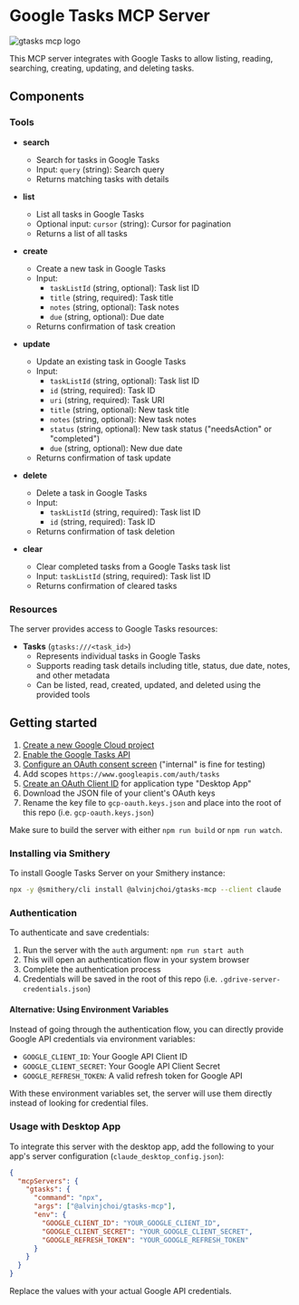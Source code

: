 # Google Tasks MCP Server

![gtasks mcp logo](./logo.jpg)

This MCP server integrates with Google Tasks to allow listing, reading, searching, creating, updating, and deleting tasks.

## Components

### Tools

- **search**

  - Search for tasks in Google Tasks
  - Input: `query` (string): Search query
  - Returns matching tasks with details

- **list**

  - List all tasks in Google Tasks
  - Optional input: `cursor` (string): Cursor for pagination
  - Returns a list of all tasks

- **create**

  - Create a new task in Google Tasks
  - Input:
    - `taskListId` (string, optional): Task list ID
    - `title` (string, required): Task title
    - `notes` (string, optional): Task notes
    - `due` (string, optional): Due date
  - Returns confirmation of task creation

- **update**

  - Update an existing task in Google Tasks
  - Input:
    - `taskListId` (string, optional): Task list ID
    - `id` (string, required): Task ID
    - `uri` (string, required): Task URI
    - `title` (string, optional): New task title
    - `notes` (string, optional): New task notes
    - `status` (string, optional): New task status ("needsAction" or "completed")
    - `due` (string, optional): New due date
  - Returns confirmation of task update

- **delete**

  - Delete a task in Google Tasks
  - Input:
    - `taskListId` (string, required): Task list ID
    - `id` (string, required): Task ID
  - Returns confirmation of task deletion

- **clear**
  - Clear completed tasks from a Google Tasks task list
  - Input: `taskListId` (string, required): Task list ID
  - Returns confirmation of cleared tasks

### Resources

The server provides access to Google Tasks resources:

- **Tasks** (`gtasks:///<task_id>`)
  - Represents individual tasks in Google Tasks
  - Supports reading task details including title, status, due date, notes, and other metadata
  - Can be listed, read, created, updated, and deleted using the provided tools

## Getting started

1. [Create a new Google Cloud project](https://console.cloud.google.com/projectcreate)
2. [Enable the Google Tasks API](https://console.cloud.google.com/workspace-api/products)
3. [Configure an OAuth consent screen](https://console.cloud.google.com/apis/credentials/consent) ("internal" is fine for testing)
4. Add scopes `https://www.googleapis.com/auth/tasks`
5. [Create an OAuth Client ID](https://console.cloud.google.com/apis/credentials/oauthclient) for application type "Desktop App"
6. Download the JSON file of your client's OAuth keys
7. Rename the key file to `gcp-oauth.keys.json` and place into the root of this repo (i.e. `gcp-oauth.keys.json`)

Make sure to build the server with either `npm run build` or `npm run watch`.

### Installing via Smithery

To install Google Tasks Server on your Smithery instance:

```bash
npx -y @smithery/cli install @alvinjchoi/gtasks-mcp --client claude
```

### Authentication

To authenticate and save credentials:

1. Run the server with the `auth` argument: `npm run start auth`
2. This will open an authentication flow in your system browser
3. Complete the authentication process
4. Credentials will be saved in the root of this repo (i.e. `.gdrive-server-credentials.json`)

#### Alternative: Using Environment Variables

Instead of going through the authentication flow, you can directly provide Google API credentials via environment variables:

- `GOOGLE_CLIENT_ID`: Your Google API Client ID
- `GOOGLE_CLIENT_SECRET`: Your Google API Client Secret
- `GOOGLE_REFRESH_TOKEN`: A valid refresh token for Google API

With these environment variables set, the server will use them directly instead of looking for credential files.

### Usage with Desktop App

To integrate this server with the desktop app, add the following to your app's server configuration (`claude_desktop_config.json`):

```json
{
  "mcpServers": {
    "gtasks": {
      "command": "npx",
      "args": ["@alvinjchoi/gtasks-mcp"],
      "env": {
        "GOOGLE_CLIENT_ID": "YOUR_GOOGLE_CLIENT_ID",
        "GOOGLE_CLIENT_SECRET": "YOUR_GOOGLE_CLIENT_SECRET",
        "GOOGLE_REFRESH_TOKEN": "YOUR_GOOGLE_REFRESH_TOKEN"
      }
    }
  }
}
```

Replace the values with your actual Google API credentials.
